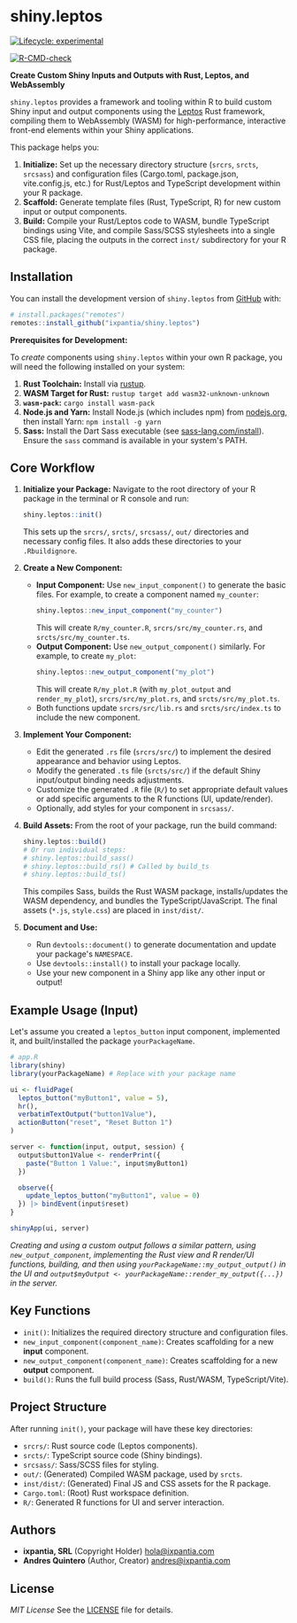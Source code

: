 # shiny.leptos

<!-- badges: start -->
[![Lifecycle: experimental](https://img.shields.io/badge/lifecycle-experimental-orange.svg)](https://lifecycle.r-lib.org/articles/stages.html#experimental)
<!-- TODO: Add CI build status badge -->
[![R-CMD-check](https://github.com/ixpantia/shiny.leptos/actions/workflows/R-CMD-check.yaml/badge.svg)](https://github.com/ixpantia/shiny.leptos/actions/workflows/R-CMD-check.yaml)
<!-- badges: end -->

**Create Custom Shiny Inputs and Outputs with Rust, Leptos, and WebAssembly**

`shiny.leptos` provides a framework and tooling within R to build custom Shiny input and output components using the [Leptos](https://leptos.dev/) Rust framework, compiling them to WebAssembly (WASM) for high-performance, interactive front-end elements within your Shiny applications.

This package helps you:

1.  **Initialize:** Set up the necessary directory structure (`srcrs`, `srcts`, `srcsass`) and configuration files (Cargo.toml, package.json, vite.config.js, etc.) for Rust/Leptos and TypeScript development within your R package.
2.  **Scaffold:** Generate template files (Rust, TypeScript, R) for new custom input or output components.
3.  **Build:** Compile your Rust/Leptos code to WASM, bundle TypeScript bindings using Vite, and compile Sass/SCSS stylesheets into a single CSS file, placing the outputs in the correct `inst/` subdirectory for your R package.

## Installation

You can install the development version of `shiny.leptos` from [GitHub](https://github.com/ixpantia/shiny.leptos) with:

```r
# install.packages("remotes")
remotes::install_github("ixpantia/shiny.leptos")
```

**Prerequisites for Development:**

To *create* components using `shiny.leptos` within your own R package, you will need the following installed on your system:

1.  **Rust Toolchain:** Install via [rustup](https://rustup.rs/).
2.  **WASM Target for Rust:** `rustup target add wasm32-unknown-unknown`
3.  **`wasm-pack`:** `cargo install wasm-pack`
4.  **Node.js and Yarn:** Install Node.js (which includes npm) from [nodejs.org](https://nodejs.org/), then install Yarn: `npm install -g yarn`
5.  **Sass:** Install the Dart Sass executable (see [sass-lang.com/install](https://sass-lang.com/install)). Ensure the `sass` command is available in your system's PATH.

## Core Workflow

1.  **Initialize your Package:**
    Navigate to the root directory of your R package in the terminal or R console and run:
    ```r
    shiny.leptos::init()
    ```
    This sets up the `srcrs/`, `srcts/`, `srcsass/`, `out/` directories and necessary config files. It also adds these directories to your `.Rbuildignore`.

2.  **Create a New Component:**
    *   **Input Component:** Use `new_input_component()` to generate the basic files. For example, to create a component named `my_counter`:
        ```r
        shiny.leptos::new_input_component("my_counter")
        ```
        This will create `R/my_counter.R`, `srcrs/src/my_counter.rs`, and `srcts/src/my_counter.ts`.
    *   **Output Component:** Use `new_output_component()` similarly. For example, to create `my_plot`:
        ```r
        shiny.leptos::new_output_component("my_plot")
        ```
        This will create `R/my_plot.R` (with `my_plot_output` and `render_my_plot`), `srcrs/src/my_plot.rs`, and `srcts/src/my_plot.ts`.
    *   Both functions update `srcrs/src/lib.rs` and `srcts/src/index.ts` to include the new component.

3.  **Implement Your Component:**
    *   Edit the generated `.rs` file (`srcrs/src/`) to implement the desired appearance and behavior using Leptos.
    *   Modify the generated `.ts` file (`srcts/src/`) if the default Shiny input/output binding needs adjustments.
    *   Customize the generated `.R` file (`R/`) to set appropriate default values or add specific arguments to the R functions (UI, update/render).
    *   Optionally, add styles for your component in `srcsass/`.

4.  **Build Assets:**
    From the root of your package, run the build command:
    ```r
    shiny.leptos::build()
    # Or run individual steps:
    # shiny.leptos::build_sass()
    # shiny.leptos::build_rs() # Called by build_ts
    # shiny.leptos::build_ts()
    ```
    This compiles Sass, builds the Rust WASM package, installs/updates the WASM dependency, and bundles the TypeScript/JavaScript. The final assets (`*.js`, `style.css`) are placed in `inst/dist/`.

5.  **Document and Use:**
    *   Run `devtools::document()` to generate documentation and update your package's `NAMESPACE`.
    *   Use `devtools::install()` to install your package locally.
    *   Use your new component in a Shiny app like any other input or output!

## Example Usage (Input)

Let's assume you created a `leptos_button` input component, implemented it, and built/installed the package `yourPackageName`.

```r
# app.R
library(shiny)
library(yourPackageName) # Replace with your package name

ui <- fluidPage(
  leptos_button("myButton1", value = 5),
  hr(),
  verbatimTextOutput("button1Value"),
  actionButton("reset", "Reset Button 1")
)

server <- function(input, output, session) {
  output$button1Value <- renderPrint({
    paste("Button 1 Value:", input$myButton1)
  })

  observe({
    update_leptos_button("myButton1", value = 0)
  }) |> bindEvent(input$reset)
}

shinyApp(ui, server)
```

*Creating and using a custom output follows a similar pattern, using `new_output_component`, implementing the Rust view and R render/UI functions, building, and then using `yourPackageName::my_output_output()` in the UI and `output$myOutput <- yourPackageName::render_my_output({...})` in the server.*

## Key Functions

*   `init()`: Initializes the required directory structure and configuration files.
*   `new_input_component(component_name)`: Creates scaffolding for a new **input** component.
*   `new_output_component(component_name)`: Creates scaffolding for a new **output** component.
*   `build()`: Runs the full build process (Sass, Rust/WASM, TypeScript/Vite).

## Project Structure

After running `init()`, your package will have these key directories:

*   `srcrs/`: Rust source code (Leptos components).
*   `srcts/`: TypeScript source code (Shiny bindings).
*   `srcsass/`: Sass/SCSS files for styling.
*   `out/`: (Generated) Compiled WASM package, used by `srcts`.
*   `inst/dist/`: (Generated) Final JS and CSS assets for the R package.
*   `Cargo.toml`: (Root) Rust workspace definition.
*   `R/`: Generated R functions for UI and server interaction.

## Authors

*   **ixpantia, SRL** (Copyright Holder) <hola@ixpantia.com>
*   **Andres Quintero** (Author, Creator) <andres@ixpantia.com>

## License

*MIT License*
See the [LICENSE](LICENSE) file for details.

